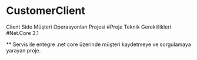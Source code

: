 
# CustomerClient
Client Side Müşteri Operasyonları Projesi
#Proje Teknik Gereklilikleri
#Net.Core 3.1

** Servis ile entegre .net core üzerinde müşteri kaydetmeye ve sorgulamaya yarayan proje.

